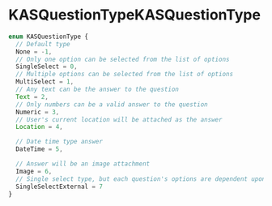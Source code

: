 # <a name="kasquestiontype"></a><span data-ttu-id="31447-101">KASQuestionType</span><span class="sxs-lookup"><span data-stu-id="31447-101">KASQuestionType</span></span>
```typescript
enum KASQuestionType {
  // Default type
  None = -1,
  // Only one option can be selected from the list of options
  SingleSelect = 0,
  // Multiple options can be selected from the list of options
  MultiSelect = 1,
  // Any text can be the answer to the question
  Text = 2,
  // Only numbers can be a valid answer to the question
  Numeric = 3,
  // User's current location will be attached as the answer
  Location = 4,

  // Date time type answer
  DateTime = 5,

  // Answer will be an image attachment
  Image = 6,
  // Single select type, but each question's options are dependent upon the choice of the previous one
  SingleSelectExternal = 7
}
```
